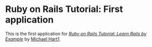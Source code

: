 # Ruby on Rails Tutorial: First application

This is the first application for 
[*Ruby on Rails Tutorial: Learn Rails by Example*](http://railstutorial.org/)
by [Michael Hart1](http:michaelhart1.com/).